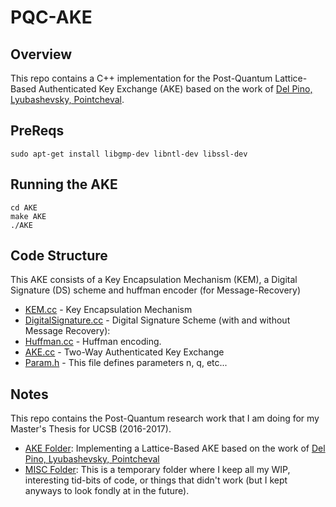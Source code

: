 # PQC-AKE #

## Overview ##
This repo contains a C++ implementation for the Post-Quantum Lattice-Based Authenticated Key Exchange (AKE) based on the work of [Del Pino, Lyubashevsky, Pointcheval](https://eprint.iacr.org/2016/435.pdf).

## PreReqs ##
```
sudo apt-get install libgmp-dev libntl-dev libssl-dev
```

## Running the AKE ##
```
cd AKE
make AKE
./AKE
```

## Code Structure ##
This AKE consists of a Key Encapsulation Mechanism (KEM), a Digital Signature (DS) scheme and huffman encoder (for Message-Recovery)
- [KEM.cc](../master/AKE/KEM.cc) - Key Encapsulation Mechanism 
- [DigitalSignature.cc](../master/AKE/DigitalSignature.cc) - Digital Signature Scheme (with and without Message Recovery):
- [Huffman.cc](../master/AKE/huffman.cc) - Huffman encoding.
- [AKE.cc](../master/AKE/AKE.cc) - Two-Way Authenticated Key Exchange
- [Param.h](../master/AKE/params.h) - This file defines parameters n, q, etc...

## Notes ##
This repo contains the Post-Quantum research work that I am doing for my Master's Thesis for UCSB (2016-2017).
- [AKE Folder](../master/AKE): Implementing a Lattice-Based AKE based on the work of [Del Pino, Lyubashevsky, Pointcheval](https://eprint.iacr.org/2016/435.pdf)
- [MISC Folder](../master/Misc): This is a temporary folder where I keep all my WIP, interesting tid-bits of code, or things that didn't work (but I kept anyways to look fondly at in the future).


